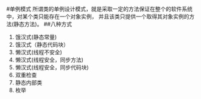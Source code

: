#单例模式
所谓类的单例设计模式，就是采取一定的方法保证在整个的软件系统中，对某个类只能存在一个对象实例， 并且该类只提供一个取得其对象实例的方法(静态方法)。
##八种方式
1)	饿汉式(静态常量)
2)	饿汉式（静态代码块）
3)	懒汉式(线程不安全)
4)	懒汉式(线程安全，同步方法)
5)	懒汉式(线程安全，同步代码块)
6)	双重检查
7)	静态内部类
8)	枚举
